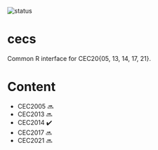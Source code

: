 ![status](https://img.shields.io/badge/WIP-orange)

# cecs

Common R interface for CEC20{05, 13, 14, 17, 21}.

# Content

- CEC2005 :soon:
- CEC2013 :soon:
- CEC2014 :heavy_check_mark:
- CEC2017 :soon:
- CEC2021 :soon:


